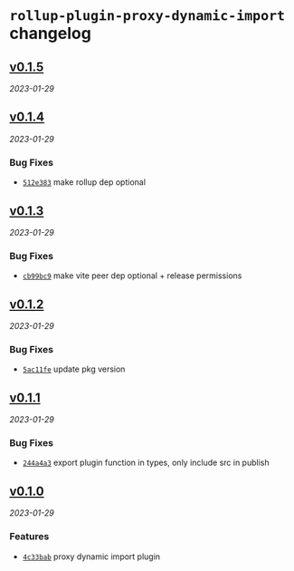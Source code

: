 # `rollup-plugin-proxy-dynamic-import` changelog

<!-- CHLOG_SPLIT_MARKER -->

## [v0.1.5](https://github.com/ydcjeff/rollup-plugin-proxy-dynamic-import/compare/v0.1.4...v0.1.5)

_2023-01-29_

## [v0.1.4](https://github.com/ydcjeff/rollup-plugin-proxy-dynamic-import/compare/v0.1.3...v0.1.4)

_2023-01-29_

### Bug Fixes

- [`512e383`](https://github.com/ydcjeff/rollup-plugin-proxy-dynamic-import/commit/512e383)
  make rollup dep optional

## [v0.1.3](https://github.com/ydcjeff/rollup-plugin-proxy-dynamic-import/compare/v0.1.2...v0.1.3)

_2023-01-29_

### Bug Fixes

- [`cb99bc9`](https://github.com/ydcjeff/rollup-plugin-proxy-dynamic-import/commit/cb99bc9)
  make vite peer dep optional + release permissions

## [v0.1.2](https://github.com/ydcjeff/rollup-plugin-proxy-dynamic-import/compare/v0.1.1...v0.1.2)

_2023-01-29_

### Bug Fixes

- [`5ac11fe`](https://github.com/ydcjeff/rollup-plugin-proxy-dynamic-import/commit/5ac11fe)
  update pkg version

## [v0.1.1](https://github.com/ydcjeff/rollup-plugin-proxy-dynamic-import/compare/v0.1.0...v0.1.1)

_2023-01-29_

### Bug Fixes

- [`244a4a3`](https://github.com/ydcjeff/rollup-plugin-proxy-dynamic-import/commit/244a4a3)
  export plugin function in types, only include src in publish

## [v0.1.0](https://github.com/ydcjeff/rollup-plugin-proxy-dynamic-import/compare/4c33bab...v0.1.0)

_2023-01-29_

### Features

- [`4c33bab`](https://github.com/ydcjeff/rollup-plugin-proxy-dynamic-import/commit/4c33bab)
  proxy dynamic import plugin
